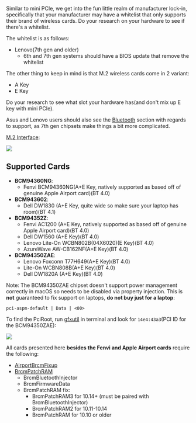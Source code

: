 Similar to mini PCIe, we get into the fun little realm of manufacturer lock-in, specifically that your manufacturer may have a whitelist that only supports their brand of wireless cards. Do your research on your hardware to see if there's a whitelist.

The whitelist is as follows:

* Lenovo(7th gen and older)
  * 6th and 7th gen systems should have a BIOS update that remove the whitelist

The other thing to keep in mind is that M.2 wireless cards come in 2 variant:

* A Key
* E Key

Do your research to see what slot your hardware has(and don't mix up E key with mini PCIe).

Asus and Lenovo users should also see the [Bluetooth](/misc/bluetooth.md) section with regards to support, as 7th gen chipsets make things a bit more complicated.

[M.2 Interface](https://www.delock.de/infothek/M.2/M.2_e.html):

![](https://i.imgur.com/jBP1D3t.jpg)

## Supported Cards

* **BCM94360NG**:
  * Fenvi BCM94360NG(A+E Key, natively supported as based off of genuine Apple Airport card)(BT 4.0)
* **BCM943602**:
  * Dell DW1830 (A+E Key, quite wide so make sure your laptop has room)(BT 4.1)
* **BCM94352Z**:
  * Fenvi AC1200 (A+E Key, natively supported as based off of genuine Apple Airport card)(BT 4.0)
  * Dell DW1560 (A+E Key)(BT 4.0)
  * Lenovo Lite-On WCBN802B(04X6020)(E Key)(BT 4.0)
  * AzureWave AW-CB162NF(A+E Key)(BT 4.0)
* **BCM94350ZAE**:
  * Lenovo Foxconn T77H649(A+E Key)(BT 4.0)
  * Lite-On WCBN808B(A+E Key)(BT 4.0)
  * Dell DW1820A (A+E Key)(BT 4.0)

Note: The BCM94350ZAE chipset doesn't support power management correctly in macOS so needs to be disabled via property injection. This is **not** guaranteed to fix support on laptops, **do not buy just for a laptop**:

```
pci-aspm-default | Data | <00>
```

To find the PciRoot, run [gfxutil](https://github.com/acidanthera/gfxutil/releases) in terminal and look for `14e4:43a3`(PCI ID for the BCM94350ZAE):

![](https://media.discordapp.net/attachments/456913818467958789/681959522432057363/Screen_Shot_2020-02-25_at_1.23.03_PM.png?width=1674&height=895)

All cards presented here **besides the Fenvi and Apple Airport cards** require the following:

* [AirportBrcmFixup](https://github.com/acidanthera/AirportBrcmFixup/releases)
* [BrcmPatchRAM](https://github.com/acidanthera/BrcmPatchRAM/releases)
  * BrcmBluetoothInjector
  * BrcmFirmwareData
  * BrcmPatchRAM fix:
    * BrcmPatchRAM3 for 10.14+ (must be paired with BrcmBluetoothInjector)
    * BrcmPatchRAM2 for 10.11-10.14
    * BrcmPatchRAM for 10.10 or older

